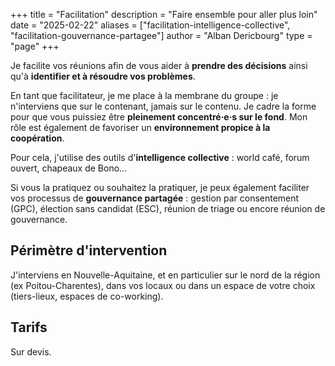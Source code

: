 +++
title = "Facilitation"
description = "Faire ensemble pour aller plus loin"
date = "2025-02-22"
aliases = ["facilitation-intelligence-collective", "facilitation-gouvernance-partagee"]
author = "Alban Dericbourg"
type = "page"
+++

Je facilite vos réunions afin de vous aider à **prendre des décisions** ainsi qu'à **identifier et à résoudre vos problèmes**.

En tant que facilitateur, je me place à la membrane du groupe : je n'interviens que sur le contenant, jamais sur le contenu. Je cadre la forme pour que vous puissiez être **pleinement concentré·e·s sur le fond**. Mon rôle est également de favoriser un **environnement propice à la coopération**.

Pour cela, j'utilise des outils d'**intelligence collective** : world café, forum ouvert, chapeaux de Bono...

Si vous la pratiquez ou souhaitez la pratiquer, je peux également faciliter vos processus de **gouvernance partagée** : gestion par consentement (GPC), élection sans candidat (ESC), réunion de triage ou encore réunion de gouvernance.


## Périmètre d'intervention

J'interviens en Nouvelle-Aquitaine, et en particulier sur le nord de la région (ex Poitou-Charentes), dans vos locaux ou dans un espace de votre choix (tiers-lieux, espaces de co-working).


## Tarifs

Sur devis.
